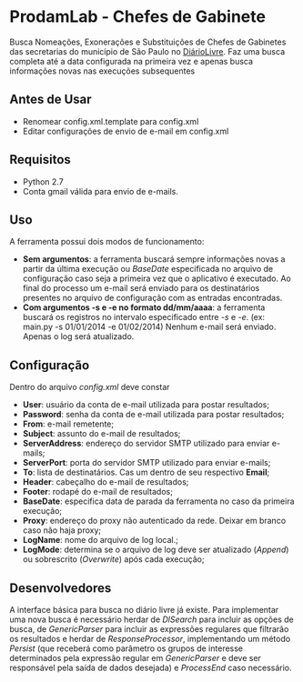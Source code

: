 ProdamLab - Chefes de Gabinete
==========================================

Busca Nomeações, Exonerações e Substituições de Chefes de Gabinetes das 
secretarias do município de São Paulo
 no [DiárioLivre](http://devcolab.each.usp.br/do/).
Faz uma busca completa até a data configurada na primeira vez e apenas busca 
informações novas nas 
execuções subsequentes

Antes de Usar
-------------

- Renomear config.xml.template para config.xml
- Editar configurações de envio de e-mail em config.xml

Requisitos
----------

- Python 2.7
- Conta gmail válida para envio de e-mails.

Uso
---
A ferramenta possui dois modos de funcionamento:

- **Sem argumentos**: a ferramenta buscará sempre informações novas a partir da 
última execução ou *BaseDate* especificada no arquivo de configuração caso seja
a primeira vez que o aplicativo é executado. Ao final do processo um e-mail será
 enviado para os destinatários presentes no arquivo de configuração com as
entradas encontradas.
- **Com argumentos -s e -e no formato dd/mm/aaaa**: a ferramenta buscará os
registros no intervalo especificado entre *-s* e *-e*. (ex: main.py -s 
01/01/2014 -e 01/02/2014) Nenhum e-mail será
enviado. Apenas o log será atualizado.

Configuração
------------
Dentro do arquivo *config.xml* deve constar

- **User**: usuário da conta de e-mail utilizada para postar resultados;
- **Password**: senha da conta de e-mail utilizada para postar resultados;
- **From**: e-mail remetente;
- **Subject**: assunto do e-mail de resultados;
- **ServerAddress**: endereço do servidor SMTP utilizado para enviar e-mails;
- **ServerPort**: porta do servidor SMTP utilizado para enviar e-mails;
- **To**: lista de destinatários. Cas um dentro de seu respectivo **Email**;
- **Header**: cabeçalho do e-mail de resultados;
- **Footer**: rodapé do e-mail de resultados;
- **BaseDate**: especifica data de parada da ferramenta no caso da primeira
execução;
- **Proxy**: endereço do proxy não autenticado da rede. Deixar em branco caso
não haja proxy;
- **LogName**: nome do arquivo de log local.;
- **LogMode**: determina se o arquivo de log deve ser atualizado (*Append*) ou 
sobrescrito (*Overwrite*) após cada execução;

Desenvolvedores
---------------

A interface básica para busca no diário livre já existe. Para implementar uma 
nova busca é necessário herdar de *DlSearch* para incluir as opções de busca, de
*GenericParser* para incluir as expressões regulares que filtrarão os resultados
e herdar de  *ResponseProcessor*, implementando um método *Persist* (que 
receberá como parâmetro os grupos de interesse determinados pela expressão 
regular em *GenericParser* e deve ser responsável pela saída de dados desejada) e 
*ProcessEnd* caso necessário.
